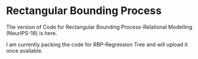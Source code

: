 # Rectangular Bounding Process
The version of Code for Rectangular Bounding Process-Relational Modelling (NeurIPS-18) is here.

I am currently packing the code for RBP-Regression Tree and will upload it once available. 


